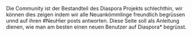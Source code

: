Die Community ist der Bestandteil des Diaspora Projekts schlechthin, wir können dies zeigen indem wir alle Neuankömmlinge freundlich begrüssen unnd auf ihren #NeuHier posts antworten. Diese Seite soll als Anleitung dienen, wie man am besten einen neuen Benutzer auf Diaspora* begrüsst. 